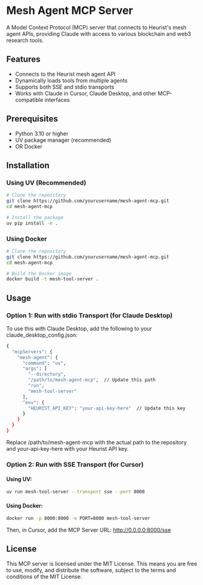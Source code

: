 # Mesh Agent MCP Server
A Model Context Protocol (MCP) server that connects to Heurist's mesh agent APIs, providing Claude with access to various blockchain and web3 research tools.

## Features
- Connects to the Heurist mesh agent API
- Dynamically loads tools from multiple agents
- Supports both SSE and stdio transports
- Works with Claude in Cursor, Claude Desktop, and other MCP-compatible interfaces

## Prerequisites

- Python 3.10 or higher
- UV package manager (recommended)
- OR Docker

## Installation
### Using UV (Recommended)
```bash
# Clone the repository
git clone https://github.com/yourusername/mesh-agent-mcp.git
cd mesh-agent-mcp

# Install the package
uv pip install -e .
```

### Using Docker
```bash
# Clone the repository
git clone https://github.com/yourusername/mesh-agent-mcp.git
cd mesh-agent-mcp

# Build the Docker image
docker build -t mesh-tool-server .
```
## Usage
### Option 1: Run with stdio Transport (for Claude Desktop)
To use this with Claude Desktop, add the following to your claude_desktop_config.json:
```bash
{
  "mcpServers": {
    "mesh-agent": {
      "command": "uv",
      "args": [
        "--directory",
        "/path/to/mesh-agent-mcp",  // Update this path
        "run",
        "mesh-tool-server"
      ],
      "env": {
        "HEURIST_API_KEY": "your-api-key-here"  // Update this key
      }
    }
  }
}
```
Replace /path/to/mesh-agent-mcp with the actual path to the repository and your-api-key-here with your Heurist API key.

### Option 2: Run with SSE Transport (for Cursor)
#### Using UV:
```bash
uv run mesh-tool-server --transport sse --port 8000
```
#### Using Docker:
```bash
docker run -p 8000:8000 -e PORT=8000 mesh-tool-server
```
Then, in Cursor, add the MCP Server URL: http://0.0.0.0:8000/sse

## License
This MCP server is licensed under the MIT License. This means you are free to use, modify, and distribute the software, subject to the terms and conditions of the MIT License.